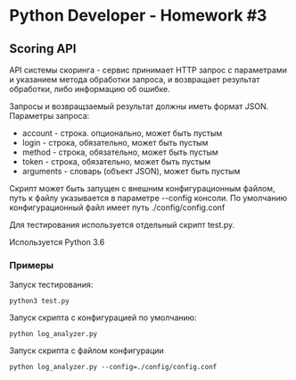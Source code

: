 # Python Developer - Homework #3

## Scoring API

API системы скоринга - сервис принимает HTTP запрос с параметрами и указанием метода обработки запроса, и возвращает результат обработки, либо информацию об ошибке.

Запросы и возвращзаемый результат должны иметь формат JSON.
Параметры запроса:
* account - строка. опционально, может быть пустым
* login - строка, обязательно, может быть пустым
* method - строка, обязательно, может быть пустым
* token - строка, обязательно, может быть пустым
* arguments - словарь (объект JSON), может быть пустым




Скрипт может быть запущен с внешним конфигурационным файлом, путь к файлу указывается в параметре --config консоли.
По умолчанию конфигурационный файл имеет путь ./config/config.conf

Для тестирования используется отдельный скрипт test.py.

Используется Python 3.6

### Примеры

Запуск тестирования:

    python3 test.py

Запуск скрипта с конфигурацией по умолчанию:

    python log_analyzer.py

Запуск скрипта с файлом конфигурации

    python log_analyzer.py --config=./config/config.conf


